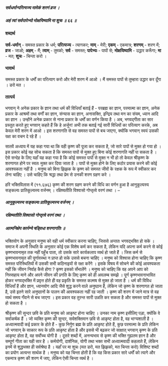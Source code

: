 ##### सर्वधर्मान्परित्यज्य मामेकं शरणं व्रज ।
##### अहं त्वां सर्वपापेभ्यो मोक्षयिष्यामि मा शुचः ॥ ६६ ॥

#### शब्दार्थ

**सर्व-धर्मान्** - समस्त प्रकार के धर्म; **परित्यज्य** - त्यागकर; **माम्** - मेरी; **एकम्** - एकमात्र; **शरणम्** - शरण में; **व्रज** - जाओ; **अहम्** - मैं; **त्वाम्** - तुमको; **सर्व** - समस्त; **पापेभ्यः** - पापों से; **मोक्षयिष्यामि** - उद्धार करूँगा; **मा** - मत; **शुचः** - चिन्ता करो ।

#### भावार्थ

समस्त प्रकार के धर्मों का परित्याग करो और मेरी शरण में आओ । मैं समस्त पापों से तुम्हारा उद्धार कर दूँगा । डरो मत ।

#### तात्पर्य

भगवान् ने अनेक प्रकार के ज्ञान तथा धर्म की विधियाँ बताई हैं - परब्रह्म का ज्ञान, परमात्मा का ज्ञान, अनेक प्रकार के आश्रमों तथा वर्णों का ज्ञान, संन्यास का ज्ञान, अनासक्ति, इन्द्रिय तथा मन का संयम, ध्यान आदि का ज्ञान । उन्होंने अनेक प्रकार से नाना प्रकार के धर्मों का वर्णन किया है । अब, भगवद्गीता का सार प्रस्तुत करते हुए भगवान् कहते हैं कि हे अर्जुन! अभी तक बताई गई सारी विधियों का परित्याग करके, अब केवल मेरी शरण में आओ । इस शरणागति से वह समस्त पापों से बच जाएगा, क्योंकि भगवान् स्वयं उसकी रक्षा का वचन दे रहे हैं ।

सातवें अध्याय में यह कहा गया था कि वही कृष्ण की पूजा कर सकता है, जो सारे पापों से मुक्त हो गया हो । इस प्रकार कोई यह सोच सकता है कि समस्त पापों से मुक्त हुए बिना कोई शरणागति नहीं पा सकता है । ऐसे सन्देह के लिए यहाँ यह कहा गया है कि कोई समस्त पापों से मुक्त न भी हो तो केवल श्रीकृष्ण के शरणागत होने पर स्वतः मुक्त कर दिया जाता है । पापों से मुक्त होने के लिए कठोर प्रयास करने की कोई आवश्यकता नहीं है । मनुष्य को बिना झिझक के कृष्ण को समस्त जीवों के रक्षक के रूप में स्वीकार कर लेना चाहिए । उसे चाहिए कि श्रद्धा तथा प्रेम से उनकी शरण ग्रहण करे ।

हरि भक्तिविलास में (११.६७६) कृष्ण की शरण ग्रहण करने की विधि का वर्णन हुआ है आनुकूल्यस्य सङ्कल्यः प्रातिकूल्यस्य वर्जनम् । रक्षिष्यतीति विश्वासो गोप्तृत्वे वरणं तथा । –

##### आनुकूल्यस्य सङ्कल्यः प्रातिकूल्यस्य वर्जनम् ।
##### रक्षिष्यतीति विश्वासो गोप्तृत्वे वरणं तथा ।
##### आत्मनिक्षेप कार्पण्ये षड्विधा शरणागतिः ॥

भक्तियोग के अनुसार मनुष्य को वही धर्म स्वीकार करना चाहिए, जिससे अन्ततः भगवद्भक्ति हो सके । समाज में अपनी स्थिति के अनुसार कोई एक विशेष कर्म कर सकता है, लेकिन यदि अपना कर्म करने से कोई कृष्णभावनामृत तक नहीं पहुँच पाता, तो उसके सारे कार्यकलाप व्यर्थ हो जाते हैं । जिस कर्म से कृष्णभावनामृत की पूर्णावस्था न प्राप्त हो सके उससे बचना चाहिए । मनुष्य को विश्वास होना चाहिए कि कृष्ण समस्त परिस्थितियों में उसकी सभी कठिनाइयों से रक्षा करेंगे । इसके विषय में सोचने की कोई आवश्यकता नहीं कि जीवन निर्वाह कैसे होगा ? कृष्ण इसको सँभालेंगे । मनुष्य को चाहिए कि वह अपने आप को निस्सहाय माने और अपने जीवन की प्रगति के लिए कृष्ण को ही अवलम्ब समझे । पूर्ण कृष्णभावनाभावित होकर भगवद्भक्ति में प्रवृत्त होते ही वह प्रकृति के समस्त कल्मष से मुक्त हो जाता है । धर्म की विविध विधियाँ हैं और ज्ञान, ध्यानयोग आदि जैसे शुद्ध करने वाले अनुष्ठान हैं, लेकिन जो कृष्ण के शरणागत हो जाता है, उसे इतने सारे अनुष्ठानों के पालन की आवश्यकता नहीं रह जाती । कृष्ण की शरण में जाने मात्र से वह व्यर्थ समय गँवाने से बच जाएगा । इस प्रकार वह तुरन्त सारी उन्नति कर सकता है और समस्त पापों से मुक्त हो सकता है ।

श्रीकृष्ण की सुन्दर छवि के प्रति मनुष्य को आकृष्ट होना चाहिए । उनका नाम कृष्ण इसीलिए पड़ा, क्योंकि वे सर्वाकर्षक हैं । जो व्यक्ति कृष्ण की सुन्दर, सर्वशक्तिमान छवि से आकृष्ट होता है, वह भाग्यशाली है । अध्यात्मवादी कई प्रकार के होते हैं - कुछ निर्गुण ब्रह्म के प्रति आकृष्ट होते हैं, कुछ परमात्मा के प्रति लेकिन जो भगवान् के साकार रूप के प्रति आकृष्ट होता है और इससे भी बढ़कर जो साक्षात् भगवान् कृष्ण के प्रति आकृष्ट होता है, वह सर्वोच्च योगी है । दूसरे शब्दों में, अनन्यभाव से कृष्ण की भक्ति गुह्यतम ज्ञान है और सम्पूर्ण गीता का यही सार है । कर्मयोगी, दार्शनिक, योगी तथा भक्त सभी अध्यात्मवादी कहलाते हैं, लेकिन इनमें से शुद्धभक्त ही सर्वश्रेष्ठ है । यहाँ पर मा शुचः (मत डरो, मत झिझको, मत चिन्ता करो) विशिष्ट शब्दों का प्रयोग अत्यन्त सार्थक है । मनुष्य को यह चिन्ता होती है कि वह किस प्रकार सारे धर्मों को त्यागे और एकमात्र कृष्ण की शरण में जाए, लेकिन ऐसी चिन्ता व्यर्थ है ।